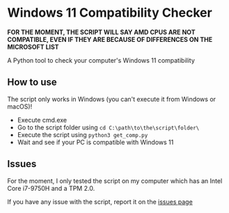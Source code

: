 # Windows 11 Compatibility Checker

**FOR THE MOMENT, THE SCRIPT WILL SAY AMD CPUS ARE NOT COMPATIBLE, EVEN IF THEY ARE BECAUSE OF DIFFERENCES ON THE MICROSOFT LIST**

A Python tool to check your computer's Windows 11 compatibility

## How to use

The script only works in Windows (you can't execute it from Windows or macOS)!

* Execute cmd.exe
* Go to the script folder using ``cd C:\path\to\the\script\folder\``
* Execute the script using ``python3 get_comp.py``
* Wait and see if your PC is compatible with Windows 11

## Issues

For the moment, I only tested the script on my computer which has an Intel Core i7-9750H and a TPM 2.0.

If you have any issue with the script, report it on the [issues page](https://github.com/DocSystem/win11compatcheck/issues/)
